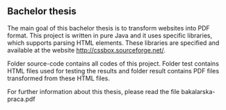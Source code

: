 ## Bachelor thesis

The main goal of this bachelor thesis is to transform websites into PDF format. This project is written in pure Java and it uses specific libraries, which supports parsing HTML elements. These libraries are specified and available at the website http://cssbox.sourceforge.net/.

Folder source-code contains all codes of this project. Folder test contains HTML files used for testing the results and folder result contains PDF files transformed from these HTML files.

For further information about this thesis, please read the file bakalarska-praca.pdf
